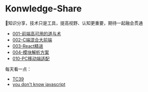 # Konwledge-Share
🦁知识分享，技术只是工具，提高视野、认知更重要，期待一起融会贯通

+ [001-前端高可用的道与术](001-前端高可用的道与术.md)
+ [002-C端混合大前端](002-C端混合大前端.md)
+ [003-React精进](003-React精进.md)
+ [004-模块解析方案](004-模块解析方案.md)
+ [010-PC移动端适配](010-PC移动端适配.md)

每天看一点：
+ [TC39](https://github.com/tc39)
+ [you don't know javascript](https://github.com/getify/You-Dont-Know-JS)
